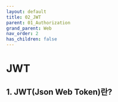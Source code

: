 ```yaml
---
layout: default
title: 02_JWT
parent: 01_Authorization
grand_parent: Web
nav_order: 2
has_children: false
---
```


# JWT  

## 1. JWT(Json Web Token)란?  
